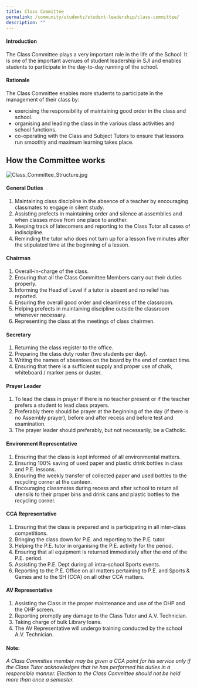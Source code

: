 ```yaml
---
title: Class Committee
permalink: /community/students/student-leadership/class-committee/
description: ""
---
```

#### Introduction

The Class Committee plays a very important role in the life of the School. It is one of the important avenues of student leadership in SJI and enables students to participate in the day-to-day running of the school.

#### Rationale

The Class Committee enables more students to participate in the management of their class by:

*   exercising the responsibility of maintaining good order in the class and school.
*   organising and leading the class in the various class activities and school functions.
*   co-operating with the Class and Subject Tutors to ensure that lessons run smoothly and maximum learning takes place.

How the Committee works
-----------------------

![Class_Committee_Structure.jpg](https://www.sji.edu.sg/qql/slot/u560/Students/Student%20Leadership/Class%20Committee/Class_Committee_Structure.jpg)  

#### General Duties

  

1.  Maintaining class discipline in the absence of a teacher by encouraging classmates to engage in silent study.
2.  Assisting prefects in maintaining order and silence at assemblies and when classes move from one place to another.
3.  Keeping track of latecomers and reporting to the Class Tutor all cases of indiscipline.
4.  Reminding the tutor who does not turn up for a lesson five minutes after the stipulated time at the beginning of a lesson.

  

#### Chairman

  

1.  Overall-in-charge of the class.
2.  Ensuring that all the Class Committee Members carry out their duties properly.
3.  Informing the Head of Level if a tutor is absent and no relief has reported.
4.  Ensuring the overall good order and cleanliness of the classroom.
5.  Helping prefects in maintaining discipline outside the classroom whenever necessary.
6.  Representing the class at the meetings of class chairmen.

  

#### Secretary

  

1.  Returning the class register to the office.
2.  Preparing the class duty roster (two students per day).
3.  Writing the names of absentees on the board by the end of contact time.
4.  Ensuring that there is a sufficient supply and proper use of chalk, whiteboard / marker pens or duster.

  

#### Prayer Leader

  

1.  To lead the class in prayer if there is no teacher present or if the teacher prefers a student to lead class prayers.
2.  Preferably there should be prayer at the beginning of the day (if there is no Assembly prayer), before and after recess and before test and examination.
3.  The prayer leader should preferably, but not necessarily, be a Catholic.

  

#### Environment Representative

  

1.  Ensuring that the class is kept informed of all environmental matters.
2.  Ensuring 100% saving of used paper and plastic drink bottles in class and P.E. lessons.
3.  Ensuring the weekly transfer of collected paper and used bottles to the recycling corner at the canteen.
4.  Encouraging classmates during recess and after school to return all utensils to their proper bins and drink cans and plastic bottles to the recycling corner.

  

#### CCA Representative

  

1.  Ensuring that the class is prepared and is participating in all inter-class competitions.
2.  Bringing the class down for P.E. and reporting to the P.E. tutor.
3.  Helping the P.E. tutor in organising the P.E. activity for the period.
4.  Ensuring that all equipment is returned immediately after the end of the P.E. period.
5.  Assisting the P.E. Dept during all intra-school Sports events.
6.  Reporting to the P.E. Office on all matters pertaining to P.E. and Sports & Games and to the SH (CCA) on all other CCA matters.

  

#### AV Representative

  

1.  Assisting the Class in the proper maintenance and use of the OHP and the OHP screen.
2.  Reporting promptly any damage to the Class Tutor and A.V. Technician.
3.  Taking charge of bulk Library loans.
4.  The AV Representative will undergo training conducted by the school A.V. Technician.

  

#### Note:

  

_A Class Committee member may be given a CCA point for his service only if the Class Tutor acknowledges that he has performed his duties in a responsible manner. Election to the Class Committee should not be held more than once a semester._